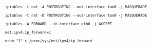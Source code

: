 
```
iptables -t nat -A POSTROUTING --out-interface tun0 -j MASQUERADE  
```
```
iptables -t nat -D POSTROUTING --out-interface tun0 -j MASQUERADE  
```
```
iptables -A FORWARD --in-interface eth0 -j ACCEPT
```
```
net.ipv4.ip_forward=1
```
```
echo "1" > /proc/sys/net/ipv4/ip_forward

```
```iptables -Lvn
```

